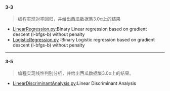 #### 3-3
> 编程实现对率回归，并给出西瓜数据集3.0α上的结果

- [LinearRegression.py](./LinearRegression.py):Binary Linear regression based on gradient descent (l-bfgs-b) without penalty
- [LogisticRegression.py](./LogisticRegression.py) :Binary Logistic regression based on gradient descent (l-bfgs-b) without penalty

 ---
#### 3-5
> 编程实现线性判别分析，并给出西瓜数据集3.0α上的结果。

 - [LinearDiscriminantAnalysis.py](./LinearDiscriminantAnalysis.py):Linear Discriminant Analysis
